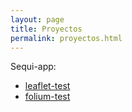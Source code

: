 ```yaml
---
layout: page
title: Proyectos
permalink: proyectos.html
---
```


Sequi-app: 
- [leaflet-test](sequiapp/leaflet_test.html)
- [folium-test](sequiapp/emerg_rindes_18.html)

